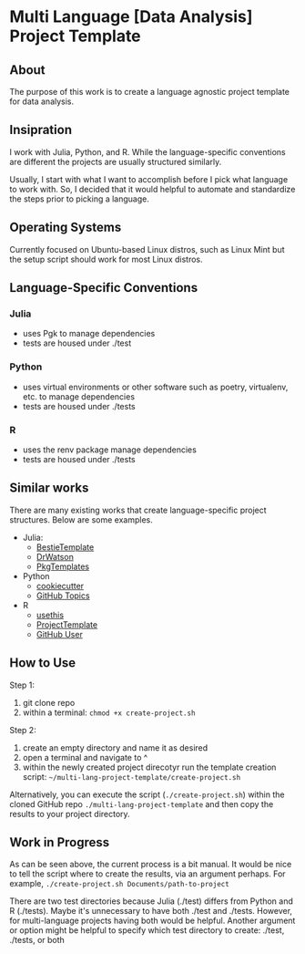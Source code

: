 # Multi Language [Data Analysis] Project Template

## About

The purpose of this work is to create a language agnostic project template for data analysis.

## Insipration

I work with Julia, Python, and R.
While the language-specific conventions are different the projects are usually structured similarly.

Usually, I start with what I want to accomplish before I pick what language to work with.
So, I decided that it would helpful to automate and standardize the steps prior to picking a language.

## Operating Systems

Currently focused on Ubuntu-based Linux distros, such as Linux Mint but the setup script should work for most Linux distros.

## Language-Specific Conventions

### Julia

- uses Pgk to manage dependencies
- tests are housed under ./test

### Python

- uses virtual environments or other software such as poetry, virtualenv, etc. to manage dependencies
- tests are housed under ./tests

### R

- uses the renv package manage dependencies
- tests are housed under ./tests

## Similar works

There are many existing works that create language-specific project structures.
Below are some examples.

- Julia:
    - [BestieTemplate](https://github.com/abelsiqueira/BestieTemplate.jl)
    - [DrWatson](https://github.com/JuliaDynamics/DrWatson.jl)
    - [PkgTemplates](https://github.com/JuliaCI/PkgTemplates.jl)
- Python
    - [cookiecutter](https://cookiecutter.readthedocs.io/en/stable/)
    - [GitHub Topics](https://github.com/topics/python-project-template)
- R
    - [usethis](https://usethis.r-lib.org/)
    - [ProjectTemplate](https://github.com/KentonWhite/ProjectTemplate?tab=readme-ov-file)
    - [GitHub User](https://github.com/Pakillo/template)

## How to Use

Step 1:

1. git clone repo
2. within a terminal: `chmod +x create-project.sh`

Step 2:
1. create an empty directory and name it as desired
2. open a terminal and navigate to ^
3. within the newly created project direcotyr run the template creation script: `~/multi-lang-project-template/create-project.sh`

Alternatively, you can execute the script (`./create-project.sh`) within the cloned GitHub repo `./multi-lang-project-template` and then copy the results to your project directory.

## Work in Progress

As can be seen above, the current process is a bit manual.
It would be nice to tell the script where to create the results, via an argument perhaps.
For example, `./create-project.sh Documents/path-to-project`

There are two test directories because Julia (./test) differs from Python and R (./tests).
Maybe it's unnecessary to have both ./test and ./tests.
However, for multi-language projects having both would be helpful.
Another argument or option might be helpful to specify which test directory to create: ./test, ./tests, or both

